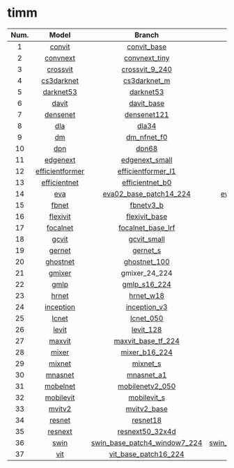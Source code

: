 # timm

| Num. |                Model                 |                            Branch                            |                             Info                             |
| :--: | :----------------------------------: | :----------------------------------------------------------: | :----------------------------------------------------------: |
|  1   |          [convit](./convit)          |             [convit_base](./convit/convit_base)              | [convit_base_model_summary.txt](./convit/convit_base_model_summary.txt) |
|  2   |        [convnext](./convnext)        |          [convnext_tiny](./convnext/convnext_tiny)           | [convnext_tiny_model_summary.txt](./convnext/convnext_tiny_model_summary.txt) |
|  3   |        [crossvit](./crossvit)        |         [crossvit_9_240](./crossvit/crossvit_9_240)          | [crossvit_9_240_model_summary.txt](./crossvit/crossvit_9_240_model_summary.txt) |
|  4   |      [cs3darknet](./cs3darknet)      |          [cs3darknet_m](./cs3darknet/cs3darknet_m)           | [cs3darknet_m_model_summary.txt](./cs3darknet/cs3darknet_m_model_summary.txt) |
|  5   |       [darknet53](./darknet53)       |              [darknet53](./darknet53/darknet53)              | [darknet53_model_summary.txt](./darknet53/darknet53_model_summary.txt) |
|  6   |           [davit](./davit)           |               [davit_base](./davit/davit_base)               | [davit_base_model_summary.txt](./davit/davit_base_model_summary.txt) |
|  7   |        [densenet](./densenet)        |            [densenet121](./densenet/densenet121)             | [densenet121_model_summary.txt](./densenet/densenet121_model_summary.txt) |
|  8   |             [dla](./dla)             |                     [dla34](./dla/dla34)                     |   [dla34_model_summary.txt](./dla/dla34_model_summary.txt)   |
|  9   |              [dm](./dm)              |               [dm_nfnet_f0](./dm/dm_nfnet_f0)                | [dm_nfnet_f0_model_summary.txt](./dm/dm_nfnet_f0_model_summary.txt) |
|  10  |             [dpn](./dpn)             |                     [dpn68](./dpn/dpn68)                     |   [dpn68_model_summary.txt](./dpn/dpn68_model_summary.txt)   |
|  11  |        [edgenext](./edgenext)        |         [edgenext_small](./edgenext/edgenext_small)          | [edgenext_small_model_summary.txt](./edgenext/edgenext_small_model_summary.txt) |
|  12  | [efficientformer](./efficientformer) |  [efficientformer_l1](./efficientformer/efficientformer_l1)  | [efficientformer_l1_model_summary.txt](./efficientformer/efficientformer_l1_model_summary.txt) |
|  13  |    [efficientnet](./efficientnet)    |      [efficientnet_b0](./efficientnet/efficientnet_b0)       | [efficientnet_b0_model_summary.txt](./efficientnet/efficientnet_b0_model_summary.txt) |
|  14  |             [eva](./eva)             |    [eva02_base_patch14_224](./eva/eva02_base_patch14_224)    | [eva02_base_patch14_224_model_summary.txt](./eva/eva02_base_patch14_224_model_summary.txt) |
|  15  |           [fbnet](./fbnet)           |                [fbnetv3_b](./fbnet/fbnetv3_b)                | [fbnetv3_b_model_summary.txt](./fbnet/fbnetv3_b_model_summary.txt) |
|  16  |        [flexivit](./flexivit)        |          [flexivit_base](./flexivit/flexivit_base)           | [flexivit_base_model_summary.txt](./flexivit/flexivit_base_model_summary.txt) |
|  17  |        [focalnet](./focalnet)        |      [focalnet_base_lrf](./focalnet/focalnet_base_lrf)       | [focalnet_base_lrf_model_summary.txt](./focalnet/focalnet_base_lrf_model_summary.txt) |
|  18  |           [gcvit](./gcvit)           |              [gcvit_small](./gcvit/gcvit_small)              | [gcvit_small_model_summary.txt](./gcvit/gcvit_small_model_summary.txt) |
|  19  |          [gernet](./gernet)          |                [gernet_s](./gernet/gernet_s)                 | [gernet_s_model_summary.txt](./gernet/gernet_s_model_summary.txt) |
|  20  |        [ghostnet](./ghostnet)        |           [ghostnet_100](./ghostnet/ghostnet_100)            | [ghostnet_100_model_summary.txt](./ghostnet/ghostnet_100_model_summary.txt) |
|  21  |          [gmixer](./gmixer)          |                        gmixer_24_224                         | [gmixer_24_224_model_summary.txt](./gmixer/gmixer_24_224_model_summary.txt) |
|  22  |            [gmlp](./gmlp)            |             [gmlp_s16_224](./gmlp/gmlp_s16_224)              | [gmlp_s16_224_model_summary.txt](./gmlp/gmlp_s16_224_model_summary.txt) |
|  23  |           [hrnet](./hrnet)           |                [hrnet_w18](./hrnet/hrnet_w18)                | [hrnet_w18_model_summary.txt](./hrnet/hrnet_w18_model_summary.txt) |
|  24  |       [inception](./inception)       |           [inception_v3](./inception/inception_v3)           | [inception_v3_model_summary.txt](./inception/inception_v3_model_summary.txt) |
|  25  |           [lcnet](./lcnet)           |                [lcnet_050](./lcnet/lcnet_050)                | [lcnet_050_model_summary.txt](./lcnet/lcnet_050_model_summary.txt) |
|  26  |           [levit](./levit)           |                [levit_128](./levit/levit_128)                | [levit_128_model_summary.txt](./levit/levit_128_model_summary.txt) |
|  27  |          [maxvit](./maxvit)          |      [maxvit_base_tf_224](./maxvit/maxvit_base_tf_224)       | [maxvit_base_tf_224_model_summary.txt](./maxvit/maxvit_base_tf_224_model_summary.txt) |
|  28  |           [mixer](./mixer)           |            [mixer_b16_224](./mixer/mixer_b16_224)            | [mixer_b16_224_model_summary.txt](./mixer/mixer_b16_224_model_summary.txt) |
|  29  |          [mixnet](./mixnet)          |                [mixnet_s](./mixnet/mixnet_s)                 | [mixnet_s_model_summary.txt](./mixnet/mixnet_s_model_summary.txt) |
|  30  |         [mnasnet](./mnasnet)         |              [mnasnet_a1](./mnasnet/mnasnet_a1)              | [mnasnet_a1_model_summary.txt](./mnasnet/mnasnet_a1_model_summary.txt) |
|  31  |        [mobelnet](./mobelnet)        |        [mobilenetv2_050](./mobelnet/mobilenetv2_050)         | [mobilenetv2_050_model_summary.txt](./mobelnet/mobilenetv2_050_model_summary.txt) |
|  32  |       [mobilevit](./mobilevit)       |            [mobilevit_s](./mobilevit/mobilevit_s)            | [mobilevit_s_model_summary.txt](./mobilevit/mobilevit_s_model_summary.txt) |
|  33  |          [mvitv2](./mvitv2)          |             [mvitv2_base](./mvitv2/mvitv2_base)              | [mvitv2_base_model_summary.txt](./mvitv2/mvitv2_base_model_summary.txt) |
|  34  |          [resnet](./resnet)          |                [resnet18](./resnet/resnet18)                 | [resnet18_model_summary.txt](./resnet/resnet18_model_summary.txt) |
|  35  |         [resnext](./resnext)         |         [resnext50_32x4d](./resnext/resnext50_32x4d)         | [resnext50_32x4d_model_summary.txt](./resnext/resnext50_32x4d_model_summary.txt) |
|  36  |            [swin](./swin)            | [swin_base_patch4_window7_224](./swin/swin_base_patch4_window7_224) | [swin_base_patch4_window7_224_model_summary.txt](./swin/swin_base_patch4_window7_224_model_summary.txt) |
|  37  |             [vit](./vit)             |      [vit_base_patch16_224](./vit/vit_base_patch16_224)      | [vit_base_patch16_224_model_summary.txt](./vit/vit_base_patch16_224_model_summary.txt) |

